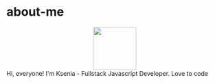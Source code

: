 # about-me
<div id="header" align="center">
  <img src="[https://media.giphy.com/media/M9gbBd9nbDrOTu1Mqx/giphy.gif](https://media.giphy.com/media/13HgwGsXF0aiGY/giphy.gif)" width="100"/>
</div>
Hi, everyone! I'm Ksenia - Fullstack Javascript Developer. Love to code 
